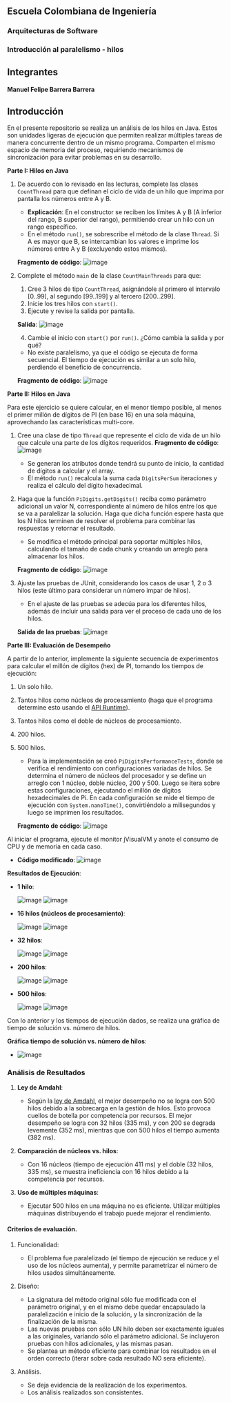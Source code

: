 ## Escuela Colombiana de Ingeniería
### Arquitecturas de Software
### Introducción al paralelismo - hilos
## Integrantes
#### Manuel Felipe Barrera Barrera

## Introducción
En el presente repositorio se realiza un análisis de los hilos en Java. Estos son unidades ligeras de ejecución que permiten realizar múltiples tareas de manera concurrente dentro de un mismo programa. Comparten el mismo espacio de memoria del proceso, requiriendo mecanismos de sincronización para evitar problemas en su desarrollo.

**Parte I: Hilos en Java**

1. De acuerdo con lo revisado en las lecturas, complete las clases `CountThread` para que definan el ciclo de vida de un hilo que imprima por pantalla los números entre A y B.
   - **Explicación**: En el constructor se reciben los límites A y B (A inferior del rango, B superior del rango), permitiendo crear un hilo con un rango específico.
   - En el método `run()`, se sobrescribe el método de la clase `Thread`. Si A es mayor que B, se intercambian los valores e imprime los números entre A y B (excluyendo estos mismos).

   **Fragmento de código**:
   ![image](https://github.com/user-attachments/assets/1827a4e6-d447-44c4-8075-98d18778c8b8)

2. Complete el método `main` de la clase `CountMainThreads` para que:
   1. Cree 3 hilos de tipo `CountThread`, asignándole al primero el intervalo [0..99], al segundo [99..199] y al tercero [200..299].
   2. Inicie los tres hilos con `start()`.
   3. Ejecute y revise la salida por pantalla.

   **Salida**:
   ![image](https://github.com/user-attachments/assets/488d2f13-61aa-44d4-be4a-fa5da5a90481)

   4. Cambie el inicio con `start()` por `run()`. ¿Cómo cambia la salida y por qué?
   - No existe paralelismo, ya que el código se ejecuta de forma secuencial. El tiempo de ejecución es similar a un solo hilo, perdiendo el beneficio de concurrencia.

   **Fragmento de código**:
   ![image](https://github.com/user-attachments/assets/f0d5f0af-2642-47b5-b42a-92460d66dd89)

**Parte II: Hilos en Java**

Para este ejercicio se quiere calcular, en el menor tiempo posible, al menos el primer millón de dígitos de PI (en base 16) en una sola máquina, aprovechando las características multi-core.

1. Cree una clase de tipo `Thread` que represente el ciclo de vida de un hilo que calcule una parte de los dígitos requeridos.
   **Fragmento de código**:
   ![image](https://github.com/user-attachments/assets/ce056140-3534-4511-8c83-6a2f9e886814)
   - Se generan los atributos donde tendrá su punto de inicio, la cantidad de dígitos a calcular y el array.
   - El método `run()` recalcula la suma cada `DigitsPerSum` iteraciones y realiza el cálculo del dígito hexadecimal.

3. Haga que la función `PiDigits.getDigits()` reciba como parámetro adicional un valor N, correspondiente al número de hilos entre los que se va a paralelizar la solución. Haga que dicha función espere hasta que los N hilos terminen de resolver el problema para combinar las respuestas y retornar el resultado.
   - Se modifica el método principal para soportar múltiples hilos, calculando el tamaño de cada chunk y creando un arreglo para almacenar los hilos.

   **Fragmento de código**:
   ![image](https://github.com/user-attachments/assets/85ef3466-7ba6-4e64-9568-2b7ab7647742)

4. Ajuste las pruebas de JUnit, considerando los casos de usar 1, 2 o 3 hilos (este último para considerar un número impar de hilos).
   - En el ajuste de las pruebas se adecúa para los diferentes hilos, además de incluir una salida para ver el proceso de cada uno de los hilos.

   **Salida de las pruebas**:
   ![image](https://github.com/user-attachments/assets/0a535c56-a71b-4df6-86d8-2dc718008798)

**Parte III: Evaluación de Desempeño**

A partir de lo anterior, implemente la siguiente secuencia de experimentos para calcular el millón de dígitos (hex) de PI, tomando los tiempos de ejecución:

1. Un solo hilo.
2. Tantos hilos como núcleos de procesamiento (haga que el programa determine esto usando el [API Runtime](https://docs.oracle.com/javase/7/docs/api/java/lang/Runtime.html)).
3. Tantos hilos como el doble de núcleos de procesamiento.
4. 200 hilos.
5. 500 hilos.

   - Para la implementación se creó `PiDigitsPerformanceTests`, donde se verifica el rendimiento con configuraciones variadas de hilos. Se determina el número de núcleos del procesador y se define un arreglo con 1 núcleo, doble núcleo, 200 y 500. Luego se itera sobre estas configuraciones, ejecutando el millón de dígitos hexadecimales de Pi. En cada configuración se mide el tiempo de ejecución con `System.nanoTime()`, convirtiéndolo a milisegundos y luego se imprimen los resultados.

   **Fragmento de código**:
   ![image](https://github.com/user-attachments/assets/1d24380a-6424-48d5-a49f-e634ff976839)

Al iniciar el programa, ejecute el monitor jVisualVM y anote el consumo de CPU y de memoria en cada caso.

- **Código modificado**:
  ![image](https://github.com/user-attachments/assets/41cb2356-d615-409f-b278-714ad58af3bb)

**Resultados de Ejecución**:

- **1 hilo**:
  
  ![image](https://github.com/user-attachments/assets/9149aa90-f116-4df1-a7bf-916fde6049d0)
  ![image](https://github.com/user-attachments/assets/20b1ccc7-f800-4470-a1a4-ebd388e83b93)

- **16 hilos (núcleos de procesamiento)**:
  
  ![image](https://github.com/user-attachments/assets/22aa7692-6a23-4eab-8ea7-644e05cb1ae9)
  ![image](https://github.com/user-attachments/assets/6181d088-7d24-4577-a80c-41297431abe4)

- **32 hilos**:
  
  ![image](https://github.com/user-attachments/assets/3e67cdc6-1b09-49ff-ab32-ce035bde70fd)
  ![image](https://github.com/user-attachments/assets/780a5ee7-86d9-4202-aab4-973162fa9ce8)

- **200 hilos**:
  
  ![image](https://github.com/user-attachments/assets/6cafd32a-0668-44c3-afb5-75138f353923)
  ![image](https://github.com/user-attachments/assets/92934f92-0068-42d0-826b-f80e206f0a5a)

- **500 hilos**:
  
  ![image](https://github.com/user-attachments/assets/f442dc8e-1aa5-49ae-8f32-30927ca968cf)
  ![image](https://github.com/user-attachments/assets/dce91da6-31b2-48c8-9901-7299ecd14c4d)

Con lo anterior y los tiempos de ejecución dados, se realiza una gráfica de tiempo de solución vs. número de hilos.

**Gráfica tiempo de solución vs. número de hilos**:
- ![image](https://github.com/user-attachments/assets/50093396-f49d-498f-9cca-338779f58e4b)

### Análisis de Resultados

1. **Ley de Amdahl**:
   - Según la [ley de Amdahl](https://www.pugetsystems.com/labs/articles/Estimating-CPU-Performance-using-Amdahls-Law-619/#WhatisAmdahlsLaw?), el mejor desempeño no se logra con 500 hilos debido a la sobrecarga en la gestión de hilos. Esto provoca cuellos de botella por competencia por recursos. El mejor desempeño se logra con 32 hilos (335 ms), y con 200 se degrada levemente (352 ms), mientras que con 500 hilos el tiempo aumenta (382 ms).

2. **Comparación de núcleos vs. hilos**:
   - Con 16 núcleos (tiempo de ejecución 411 ms) y el doble (32 hilos, 335 ms), se muestra ineficiencia con 16 hilos debido a la competencia por recursos.

3. **Uso de múltiples máquinas**:
   - Ejecutar 500 hilos en una máquina no es eficiente. Utilizar múltiples máquinas distribuyendo el trabajo puede mejorar el rendimiento.

#### Criterios de evaluación.

1. Funcionalidad:
	- El problema fue paralelizado (el tiempo de ejecución se reduce y el uso de los núcleos aumenta), y permite parametrizar el número de hilos usados simultáneamente.

2. Diseño:
	- La signatura del método original sólo fue modificada con el parámetro original, y en el mismo debe quedar encapsulado la paralelización e inicio de la solución, y la sincronización de la finalización de la misma.
	- Las nuevas pruebas con sólo UN hilo deben ser exactamente iguales a las originales, variando sólo el parámetro adicional. Se incluyeron pruebas con hilos adicionales, y las mismas pasan.
	- Se plantea un método eficiente para combinar los resultados en el orden correcto (iterar sobre cada resultado NO sera eficiente).

3. Análisis.
	- Se deja evidencia de la realización de los experimentos.
	- Los análisis realizados son consistentes.
